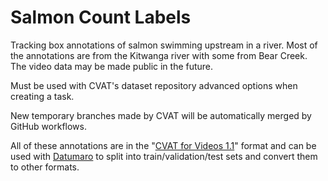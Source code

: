 # Salmon Count Labels
Tracking box annotations of salmon swimming upstream in a river. Most of the annotations are from the Kitwanga river with some from Bear Creek. The video data may be made public in the future.

Must be used with CVAT's dataset repository advanced options when creating a task.

New temporary branches made by CVAT will be automatically merged by GitHub workflows.

All of these annotations are in the "[CVAT for Videos 1.1](https://opencv.github.io/cvat/docs/manual/advanced/xml_format/)" format and can be used with [Datumaro](https://github.com/openvinotoolkit/datumaro) to split into train/validation/test sets and convert them to other formats.
